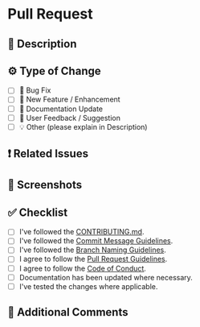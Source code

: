 # Pull Request

<!--
about: Template for Pull Requests
title: "<type>(<branch>): <message> [#issue_number]"
# Example: "fix(dev): Link cards to a new username [#6]"
-->

## 📜 Description

<!-- [REQUIRED] Briefly describe the changes in this PR and the reasoning behind them. -->

## ⚙️ Type of Change

<!-- [REQUIRED] Check the type of change your PR introduces -->

- [ ] 🐞 Bug Fix
- [ ] 🌱 New Feature / Enhancement
- [ ] 📝 Documentation Update
- [ ] 📢 User Feedback / Suggestion
- [ ] 💡 Other (please explain in Description)

## ❗ Related Issues

<!-- [REQUIRED] List related issue(s) or PR(s), e.g., "Closes #123" or "Related to #456". -->

## 📸 Screenshots

<!-- [OPTIONAL] If UI-related changes were made, include before/after screenshots here. Remove if not applicable.-->

## ✅ Checklist

<!-- [REQUIRED] Tick all that apply -->

<!-- Use "x" to check. -->
<!-- example: - [x] I've followed the [CONTRIBUTING.md](CONTRIBUTING.md). -->

- [ ] I've followed the [CONTRIBUTING.md](CONTRIBUTING.md).
- [ ] I've followed the [Commit Message Guidelines](COMMIT_MESSAGE_GUIDELINES.md).
- [ ] I've followed the [Branch Naming Guidelines](BRANCH_NAMING_GUIDELINES.md).
- [ ] I agree to follow the [Pull Request Guidelines](PULL_REQUEST_GUIDELINES.md).
- [ ] I agree to follow the [Code of Conduct](CODE_OF_CONDUCT.md).
- [ ] Documentation has been updated where necessary.
- [ ] I've tested the changes where applicable.

<!-- example:
- [ ] I've tested the changes where applicable:
  - [ ] Screen sizes (mobile/tablet/desktop)
  - [ ] Browsers (Chrome/Firefox/Safari/etc.)
  - [ ] Devices (iPhone/Android/Laptop/etc.)
  - [ ] Operating Systems (Windows/macOS/Linux)
  - [ ] Theme modes (Dark mode / Light mode)
-->

## 💬 Additional Comments

<!-- [OPTIONAL] Any additional context, edge cases, considerations, or explanations for reviewers. Remove if not needed.  -->
